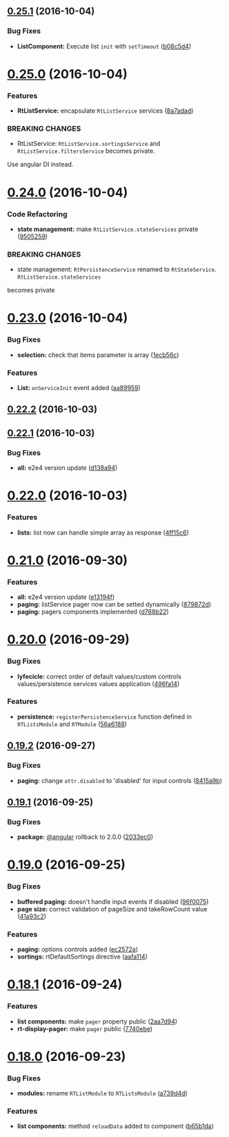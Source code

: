 <a name="0.25.1"></a>
## [0.25.1](https://github.com/fshchudlo/right-angled/compare/0.25.0...v0.25.1) (2016-10-04)


### Bug Fixes

* **ListComponent:** Execute list `init` with `setTimeout` ([b08c5d4](https://github.com/fshchudlo/right-angled/commit/b08c5d4))



<a name="0.25.0"></a>
# [0.25.0](https://github.com/fshchudlo/right-angled/compare/0.24.0...v0.25.0) (2016-10-04)


### Features

* **RtListService:** encapsulate `RtListService` services ([8a7adad](https://github.com/fshchudlo/right-angled/commit/8a7adad))


### BREAKING CHANGES

* RtListService: `RtListService.sortingsService` and `RtListService.filtersService` becomes private.

Use  angular DI instead.



<a name="0.24.0"></a>
# [0.24.0](https://github.com/fshchudlo/right-angled/compare/0.23.0...0.24.0) (2016-10-04)


### Code Refactoring

* **state management:** make `RtListService.stateServices` private ([9505259](https://github.com/fshchudlo/right-angled/commit/9505259))


### BREAKING CHANGES

* state management: `RtPersistenceService` renamed to `RtStateService`. `RtListService.stateServices`

becomes private



<a name="0.23.0"></a>
# [0.23.0](https://github.com/fshchudlo/right-angled/compare/0.22.2...v0.23.0) (2016-10-04)


### Bug Fixes

* **selection:** check that items parameter is array ([1ecb56c](https://github.com/fshchudlo/right-angled/commit/1ecb56c))


### Features

* **List:** `onServiceInit` event added ([aa89959](https://github.com/fshchudlo/right-angled/commit/aa89959))



<a name="0.22.2"></a>
## [0.22.2](https://github.com/fshchudlo/right-angled/compare/0.22.1...v0.22.2) (2016-10-03)



<a name="0.22.1"></a>
## [0.22.1](https://github.com/fshchudlo/right-angled/compare/0.22.0...v0.22.1) (2016-10-03)


### Bug Fixes

* **all:** e2e4 version update ([d138a94](https://github.com/fshchudlo/right-angled/commit/d138a94))



<a name="0.22.0"></a>
# [0.22.0](https://github.com/fshchudlo/right-angled/compare/0.21.0...v0.22.0) (2016-10-03)


### Features

* **lists:** list now can handle simple array as response ([4ff15c6](https://github.com/fshchudlo/right-angled/commit/4ff15c6))



<a name="0.21.0"></a>
# [0.21.0](https://github.com/fshchudlo/right-angled/compare/0.20.0...v0.21.0) (2016-09-30)


### Features

* **all:** e2e4 version update ([e13194f](https://github.com/fshchudlo/right-angled/commit/e13194f))
* **paging:** listService pager now can be setted dynamically ([879872d](https://github.com/fshchudlo/right-angled/commit/879872d))
* **paging:** pagers components implemented ([d768b22](https://github.com/fshchudlo/right-angled/commit/d768b22))



<a name="0.20.0"></a>
# [0.20.0](https://github.com/fshchudlo/right-angled/compare/0.19.2...v0.20.0) (2016-09-29)


### Bug Fixes

* **lyfecicle:** correct order of default values/custom controls values/persistence services values application ([496fa14](https://github.com/fshchudlo/right-angled/commit/496fa14))


### Features

* **persistence:** `registerPersistenceService` function defined in `RTListsModule` and `RTModule` ([56a6188](https://github.com/fshchudlo/right-angled/commit/56a6188))



<a name="0.19.2"></a>
## [0.19.2](https://github.com/fshchudlo/right-angled/compare/0.19.1...v0.19.2) (2016-09-27)


### Bug Fixes

* **paging:** change `attr.disabled` to 'disabled' for input controls ([8415a9b](https://github.com/fshchudlo/right-angled/commit/8415a9b))



<a name="0.19.1"></a>
## [0.19.1](https://github.com/fshchudlo/right-angled/compare/0.19.0...v0.19.1) (2016-09-25)


### Bug Fixes

* **package:** [@angular](https://github.com/angular) rollback to 2.0.0 ([2033ec0](https://github.com/fshchudlo/right-angled/commit/2033ec0))



<a name="0.19.0"></a>
# [0.19.0](https://github.com/fshchudlo/right-angled/compare/0.18.1...v0.19.0) (2016-09-25)


### Bug Fixes

* **buffered paging:** doesn't handle input events if disabled ([96f0075](https://github.com/fshchudlo/right-angled/commit/96f0075))
* **page size:** correct validation of pageSize and takeRowCount value ([41a93c2](https://github.com/fshchudlo/right-angled/commit/41a93c2))


### Features

* **paging:** options controls added ([ec2572a](https://github.com/fshchudlo/right-angled/commit/ec2572a))
* **sortings:** rtDefaultSortings directive ([aafa114](https://github.com/fshchudlo/right-angled/commit/aafa114))



<a name="0.18.1"></a>
# [0.18.1](https://github.com/fshchudlo/right-angled/compare/0.18.0...v0.18.1) (2016-09-24)


### Features

* **list components:** make `pager` property public ([2aa7d94](https://github.com/fshchudlo/right-angled/commit/2aa7d94))
* **rt-display-pager:** make `pager` public ([7740ebe](https://github.com/fshchudlo/right-angled/commit/7740ebe))



<a name="0.18.0"></a>
# [0.18.0](https://github.com/fshchudlo/right-angled/compare/0.17.0...v0.18.0) (2016-09-23)


### Bug Fixes

* **modules:** rename `RTListModule` to `RTListsModule` ([a739d4d](https://github.com/fshchudlo/right-angled/commit/a739d4d))


### Features

* **list components:** method `reloadData` added to component ([b65b1da](https://github.com/fshchudlo/right-angled/commit/b65b1da))



